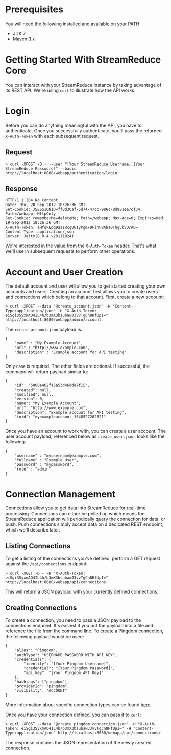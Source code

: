 # Prerequisites #

You will need the following installed and available on your PATH:

- JDK 7
- Maven 3.x

# Getting Started With StreamReduce Core #

You can interact with your StreamReduce instance by taking advantage of its REST API. We're using `curl` to illustrate how the API works.

# Login #

Before you can do anything meaningful with the API, you have to authenticate. Once you successfully authenticate, you'll pass the returned `X-Auth-Token` with each subsequent request. 

## Request ##

    > curl -XPOST -D - --user "[Your StreamReduce Username]:[Your StreamReduce Password]" --basic http://localhost:8080/webapp/authentication/login 

## Response ##

    HTTP/1.1 204 No Content
    Date: Thu, 20 Sep 2012 18:26:36 GMT
    Set-Cookie: JSESSIONID=ff0d30af-5d74-47cc-986c-8d981ee7cf34; Path=/webapp; HttpOnly
    Set-Cookie: rememberMe=deleteMe; Path=/webapp; Max-Age=0; Expires=Wed, 19-Sep-2012 18:26:36 GMT
    X-Auth-Token: aHfqkEpq9aa1Rcg0UIyPgmF9FinP8Ahz0ThgCbvD/AU=
    Content-Type: application/json
    Server: Jetty(8.0.4.v20111024)

We're interested in the value from the `X-Auth-Token` header. That's what we'll use in subsequent requests to perform other operations.

# Account and User Creation #

The default account and user will allow you to get started creating your own accounts and users. Creating an account first allows you to create users and connections which belong to that account. First, create a new account: 

    > curl -XPOST --data "@create_account.json" -H "Content-Type:application/json" -H "X-Auth-Token: eiSgi3SyxmAO4IL4h/b3mX3bsubawJ3vvTgCn8HfUpI=" http://localhost:8080/webapp/admin/account

The `create_account.json` payload is: 

    {
        "name" : "My Example Account",
        "url" : "http://www.example.com",
        "description" : "Example account for API testing"
    }

Only `name` is required. The other fields are optional. If successful, the command will return payload similar to: 

    {
        "id": "5060e462fa5a53d46dde7f15",
        "created": null,
        "modified": null,
        "version": 0,
        "name": "My Example Account",
        "url": "http://www.example.com",
        "description": "Example account for API testing",
        "fuid": "myexampleaccount_1348527202521"
    }

Once you have an account to work with, you can create a user account. The user account payload, referenced below as `create_user.json`, looks like the following:

	{
	    "username" : "myusername@example.com",
		"fullname" : "Example User",
	    "password" : "mypassword",
		"role" : "admin"
	}

# Connection Management #

Connections allow you to get data into StreamReduce for real-time processing. Connections can either be polled or, which means the StreamReduce application will periodically query the connection for data, or push. Push connections simply accept data on a dedicated REST endpoint, which we'll describe later.

## Listing Connections ##

To get a listing of the connections you've defined, perform a GET request against the `/api/connections` endpoint:

    > curl -XGET -D - -H "X-Auth-Token: eiSgi3SyxmAO4IL4h/b3mX3bsubawJ3vvTgCn8HfUpI=" http://localhost:8080/webapp/api/connections

This will return a JSON payload with your currently defined connections. 

## Creating Connections ##

To create a connection, you need to pass a JSON payload to the connections endpoint. It's easiest if you put the payload into a file and reference the file from the command line. To create a Pingdom connection, the following payload would be used: 

    {
        "alias": "Pingdom",
        "authType": "USERNAME_PASSWORD_WITH_API_KEY",
        "credentials": {
            "identity": "[Your Pingdom Username]",
            "credential": "[Your Pingdom Password]",
            "api_key": "[Your Pingdom API Key]"
        },
        "hashtags": ["pingdom"],
        "providerId": "pingdom",
        "visibility": "ACCOUNT"
    }

More information about specific connection types can be found [here](http://somelinktoconnectiontypes.com).

Once you have your connection defined, you can pass it to `curl`:

    > curl -XPOST --data "@create_pingdom_connection.json" -H "X-Auth-Token: eiSgi3SyxmAO4IL4h/b3mX3bsubawJ3vvTgCn8HfUpI=" -H "Content-Type:application/json" http://localhost:8080/webapp/api/connections/

The response contains the JSON representation of the newly created connection.

